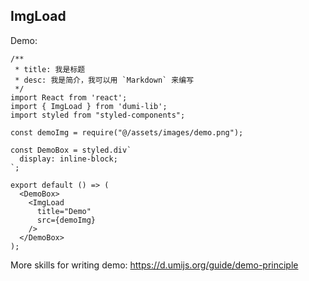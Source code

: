
## ImgLoad

Demo:

```tsx
/**
 * title: 我是标题
 * desc: 我是简介，我可以用 `Markdown` 来编写
 */
import React from 'react';
import { ImgLoad } from 'dumi-lib';
import styled from "styled-components";

const demoImg = require("@/assets/images/demo.png");

const DemoBox = styled.div`
  display: inline-block;
`;

export default () => (
  <DemoBox>
    <ImgLoad
      title="Demo"
      src={demoImg}
    />
  </DemoBox>
);
```

More skills for writing demo: https://d.umijs.org/guide/demo-principle
